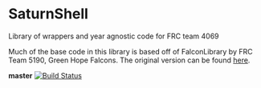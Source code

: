 # SaturnShell
Library of wrappers and year agnostic code for FRC team 4069

Much of the base code in this library is based off of FalconLibrary by FRC Team 5190, Green Hope Falcons. The original version can be found [here](5190GreenHopeRobotics/FalconLibrary/).

**master** [![Build Status](https://travis-ci.org/FRCTeam4069/SaturnShell.svg?branch=master)](https://travis-ci.org/FRCTeam4069/SaturnShell)
